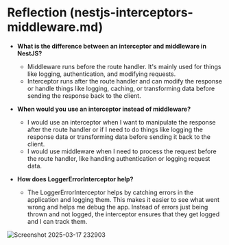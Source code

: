 # Reflection (nestjs-interceptors-middleware.md)

- **What is the difference between an interceptor and middleware in NestJS?**
  - Middleware runs before the route handler. It's mainly used for things like logging, authentication, and modifying requests.
  - Interceptor runs after the route handler and can modify the response or handle things like logging, caching, or transforming data before sending the response back to the client.

- **When would you use an interceptor instead of middleware?**
  - I would use an interceptor when I want to manipulate the response after the route handler or if I need to do things like logging the response data or transforming data before sending it back to the client. 
  - I would use middleware when I need to process the request before the route handler, like handling authentication or logging request data.

- **How does LoggerErrorInterceptor help?**
  - The LoggerErrorInterceptor helps by catching errors in the application and logging them. This makes it easier to see what went wrong and helps me debug the app. Instead of errors just being thrown and not logged, the interceptor ensures that they get logged and I can track them.



![Screenshot 2025-03-17 232903](https://github.com/user-attachments/assets/0ab81589-6647-4599-a6f0-c2d095cd45d6)
